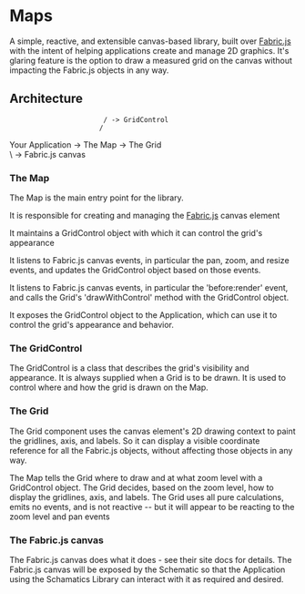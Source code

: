 # Maps

A simple, reactive, and extensible canvas-based library, built over [Fabric.js](https://fabricjs.com/) with the intent of helping applications create and manage 2D graphics. It's glaring feature is the option to draw a measured grid on the canvas without impacting the Fabric.js objects in any way.

## Architecture
                           / -> GridControl 
                          / 
Your Application -> The Map -> The Grid
                           \
                            \ -> Fabric.js canvas

### The Map

The Map is the main entry point for the library. 

It is responsible for creating and managing the [Fabric.js](https://fabricjs.com/) canvas element 

It maintains a GridControl object with which it can control the grid's appearance

It listens to Fabric.js canvas events, in particular the pan, zoom, and resize events, and updates the GridControl object based on those events.  

It listens to Fabric.js canvas events, in particular the 'before:render' event, and calls the Grid's 'drawWithControl' method with the GridControl object.

It exposes the GridControl object to the Application, which can use it to control the grid's appearance and behavior.

### The GridControl

The GridControl is a class that describes the grid's visibility and appearance. It is always supplied when a Grid is to be drawn.  It is used to control where and how the grid is drawn on the Map.

### The Grid

The Grid component uses the canvas element's 2D drawing context to paint the gridlines, axis, and labels. So it can display a visible coordinate reference for all the Fabric.js objects, without affecting those objects in any way. 

The Map tells the Grid where to draw and at what zoom level with a GridControl object. The Grid decides, based on the zoom level, how to display the gridlines, axis, and labels. The Grid uses all pure calculations, emits no events, and is not reactive -- but it will appear to be reacting to the zoom level and pan events

### The Fabric.js canvas

The Fabric.js canvas does what it does - see their site docs for details. The Fabric.js canvas will be exposed by the Schematic so that the Application using the Schamatics Library can interact with it as required and desired.

